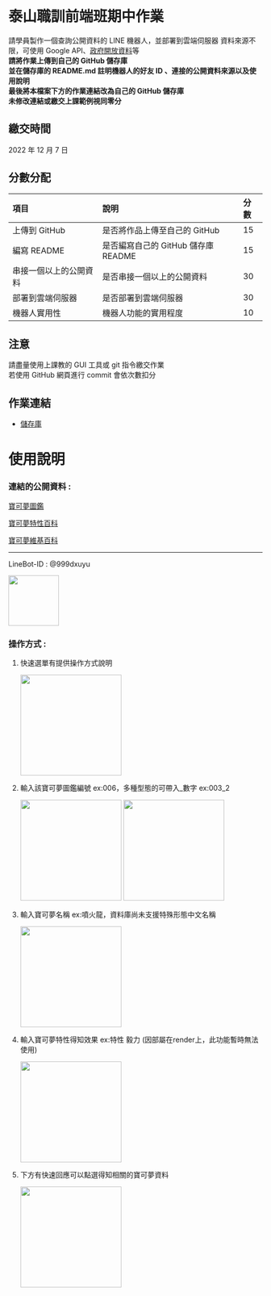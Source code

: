 # 泰山職訓前端班期中作業
請學員製作⼀個查詢公開資料的 LINE 機器⼈，並部署到雲端伺服器
資料來源不限，可使⽤ Google API、[政府開放資料](https://data.gov.tw/)等  
**請將作業上傳到自己的 GitHub 儲存庫**  
**並在儲存庫的 README.md 註明機器⼈的好友 ID 、連接的公開資料來源以及使⽤說明**  
**最後將本檔案下方的作業連結改為自己的 GitHub 儲存庫**  
**未修改連結或繳交上課範例視同零分**

## 繳交時間
2022 年 12 月 7 日

## 分數分配
|項⽬|說明|分數|
|:---|:---|:---|
|上傳到 GitHub|是否將作品上傳⾄自己的 GitHub|15|
|編寫 README|是否編寫自己的 GitHub 儲存庫 README|15|
|串接⼀個以上的公開資料|是否串接⼀個以上的公開資料|30|
|部署到雲端伺服器|是否部署到雲端伺服器|30|
|機器⼈實⽤性|機器⼈功能的實⽤程度|10|

## 注意
請盡量使用上課教的 GUI 工具或 git 指令繳交作業  
若使用 GitHub 網頁進行 commit 會依次數扣分

## 作業連結
- [儲存庫](https://github.com/TskaX/LineBot-PokemonSearch)

# 使用說明

### 連結的公開資料 :

[寶可夢圖鑑](https://tw.portal-pokemon.com/play/pokedex)

[寶可夢特性百科](https://wiki.52poke.com/zh-hant/%E7%89%B9%E6%80%A7%E5%88%97%E8%A1%A8)

[寶可夢維基百科](https://zh.wikipedia.org/wiki/%E5%AE%9D%E5%8F%AF%E6%A2%A6%E5%88%97%E8%A1%A8)

---

LineBot-ID : @999dxuyu

<img src="https://i.imgur.com/79kxe3N.png" width="100">

### 操作方式 :

1. 快速選單有提供操作方式說明

    <img src="https://i.imgur.com/2r9xjZA.png" width="200">

2. 輸入該寶可夢圖鑑編號 ex:006，多種型態的可帶入_數字 ex:003_2

    <img src="https://i.imgur.com/r4aVz1V.png" width="200">
    <img src="https://i.imgur.com/RRQFllG.png" width="200">

3. 輸入寶可夢名稱 ex:噴火龍，資料庫尚未支援特殊形態中文名稱

    <img src="https://i.imgur.com/F8Lo9Bk.png" width="200">

4. 輸入寶可夢特性得知效果 ex:特性 毅力 (因部屬在render上，此功能暫時無法使用)

    <img src="https://i.imgur.com/k70EXem.jpg" width="200">

5. 下方有快速回應可以點選得知相關的寶可夢資料

    <img src="https://i.imgur.com/O8AP2Zt.png" width="200">
